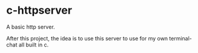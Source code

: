 # c-httpserver
A basic http server.

After this project, the idea is to use this server to use for my own terminal-chat all built in c.
